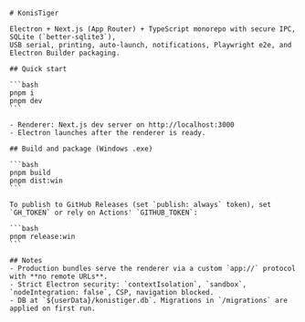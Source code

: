     # KonisTiger

    Electron + Next.js (App Router) + TypeScript monorepo with secure IPC, SQLite (`better-sqlite3`),
    USB serial, printing, auto-launch, notifications, Playwright e2e, and Electron Builder packaging.

    ## Quick start

    ```bash
    pnpm i
    pnpm dev
    ```

    - Renderer: Next.js dev server on http://localhost:3000
    - Electron launches after the renderer is ready.

    ## Build and package (Windows .exe)

    ```bash
    pnpm build
    pnpm dist:win
    ```

    To publish to GitHub Releases (set `publish: always` token), set `GH_TOKEN` or rely on Actions' `GITHUB_TOKEN`:

    ```bash
    pnpm release:win
    ```

    ## Notes
    - Production bundles serve the renderer via a custom `app://` protocol with **no remote URLs**.
    - Strict Electron security: `contextIsolation`, `sandbox`, `nodeIntegration: false`, CSP, navigation blocked.
    - DB at `${userData}/konistiger.db`. Migrations in `/migrations` are applied on first run.
    